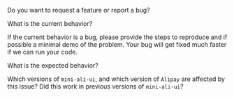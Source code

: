 Do you want to request a feature or report a bug?

What is the current behavior?

If the current behavior is a bug, please provide the steps to reproduce and if possible a minimal demo of the problem. Your bug will get fixed much faster if we can run your code.

What is the expected behavior?

Which versions of ``mini-ali-ui``, and which version of ``Alipay`` are affected by this issue? Did this work in previous versions of ``mini-ali-ui``?